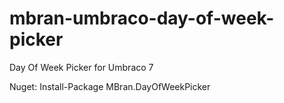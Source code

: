 # mbran-umbraco-day-of-week-picker
Day Of Week Picker for Umbraco 7

Nuget:
Install-Package MBran.DayOfWeekPicker
